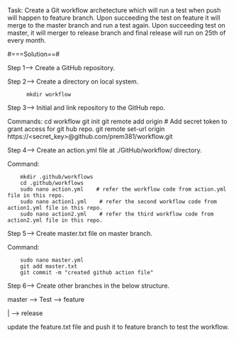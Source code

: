 Task: Create a Git workflow archetecture which will run a test when push will happen to feature branch.
Upon succeeding the test on feature it will merge to the master branch and run a test again.
Upon succeeding test on master, it will merger to release branch and final release will run on 25th of every month.

#===Solution==#

Step 1--> Create a GitHub repository.
        
Step 2--> Create a directory on local system.

          mkdir workflow
          
Step 3--> Initial and link repository to the GitHub repo.

Commands:
         cd workflow
         git init
         git remote add origin <repo url>
         # Add secret token to grant access for git hub repo.
         git remote set-url origin https://<secret_key>@github.com/prem381/workflow.git

         
Step 4--> Create an action.yml file at ./GitHub/workflow/ directory.

Command:

        mkdir .github/workflows
        cd .github/workflows     
        sudo nano action.yml    # refer the workflow code from action.yml file in this repo.
        sudo nano action1.yml    # refer the second workflow code from action1.yml file in this repo.
        sudo nano action2.yml    # refer the third workflow code from action2.yml file in this repo.
        
Step 5--> Create master.txt file on master branch.

Command: 

        sudo nano master.yml
        git add master.txt
        git commit -m "created github action file"
        
Step 6--> Create other branches in the below structure.

master --> Test --> feature

  |
  --> release
  

update the feature.txt file and push it to feature branch to test the workflow.
